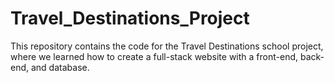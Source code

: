 # Travel_Destinations_Project
This repository contains the code for the Travel Destinations school project, where we learned how to create a full-stack website with a front-end, back-end, and database.
